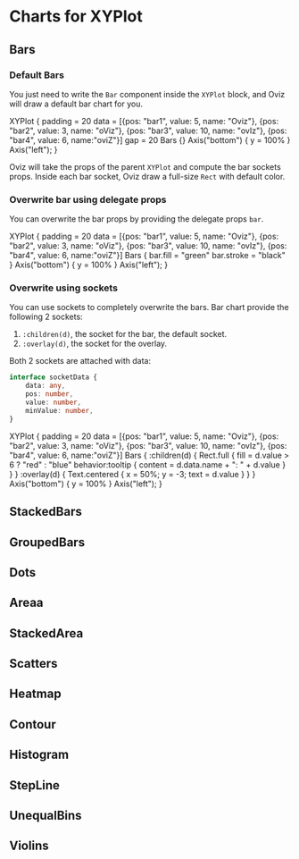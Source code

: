 # Charts for XYPlot

## Bars

### Default Bars

You just need to write the `Bar` component inside the `XYPlot` block, and Oviz will draw a default bar chart for you.

<div class="demo" data-height="150">
XYPlot {
    padding = 20
    data = [{pos: "bar1", value: 5, name: "Oviz"}, {pos: "bar2", value: 3, name: "oViz"}, {pos: "bar3", value: 10, name: "ovIz"}, {pos: "bar4", value: 6, name:"oviZ"}]
    gap = 20
    Bars {}
    Axis("bottom") { y = 100% }
    Axis("left");
}
</div>

Oviz will take the props of the parent `XYPlot` and compute the bar sockets props. Inside each bar socket, Oviz draw a full-size `Rect` with default color.

### Overwrite bar using delegate props
You can overwrite the bar props by providing the delegate props `bar`.

<div class="demo" data-height="150">
XYPlot {
    padding = 20
    data = [{pos: "bar1", value: 5, name: "Oviz"}, {pos: "bar2", value: 3, name: "oViz"}, {pos: "bar3", value: 10, name: "ovIz"}, {pos: "bar4", value: 6, name:"oviZ"}]
    Bars {
        bar.fill = "green"
        bar.stroke = "black"
    }
    Axis("bottom") { y = 100% }
    Axis("left");
}
</div>

### Overwrite using sockets

You can use sockets to completely overwrite the bars. Bar chart provide the following 2 sockets: 
1. `:children(d)`, the socket for the bar, the default socket.
2. `:overlay(d)`, the socket for the overlay.

Both 2 sockets are attached with data:
```typescript
interface socketData {
    data: any,
    pos: number,
    value: number,
    minValue: number,
}
```

<div class="demo" data-height="150">
XYPlot {
    padding = 20
    data = [{pos: "bar1", value: 5, name: "Oviz"}, {pos: "bar2", value: 3, name: "oViz"}, {pos: "bar3", value: 10, name: "ovIz"}, {pos: "bar4", value: 6, name:"oviZ"}]
    Bars {
        :children(d) {
            Rect.full {
                fill = d.value > 6 ? "red" : "blue"
                behavior:tooltip {
                    content = d.data.name +  ": " + d.value
                }
            }
        }
        :overlay(d) {
            Text.centered {
                x = 50%; y = -3; text = d.value
            }
        }
    }
    Axis("bottom") { y = 100% }
    Axis("left");
}
</div>


## StackedBars

## GroupedBars

## Dots

## Areaa

## StackedArea

## Scatters

## Heatmap

## Contour

## Histogram

## StepLine

## UnequalBins

## Violins
